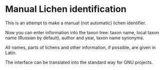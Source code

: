# Manual Lichen identification

This is an attempt to make a manual (not automatic) lichen identifier.

Now you can enter information into the taxon tree: taxon name, local taxon name
(Russian by default), author and year, taxon name synonyms.

All names, parts of lichens and other information, if possible, are given 
in Latin.

The interface can be translated into the standard way for GNU projects.
